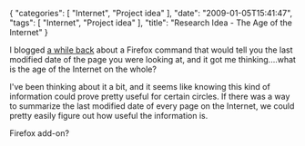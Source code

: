 {
    "categories": [
        "Internet", 
        "Project idea"
    ], 
    "date": "2009-01-05T15:41:47", 
    "tags": [
        "Internet", 
        "Project idea"
    ], 
    "title": "Research Idea - The Age of the Internet"
}

I blogged <a href="http://michaeljaylissner.com/blog/firefox-last-modified-tip">a while back</a> about a Firefox command that would tell you the last modified date of the page you were looking at, and it got me thinking....what is the age of the Internet on the whole?

I've been thinking about it a bit, and it seems like knowing this kind of information could prove pretty useful for certain circles. If there was a way to summarize the last modified date of every page on the Internet, we could pretty easily figure out how useful the information is. 

Firefox add-on? 